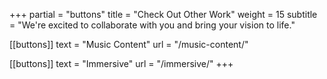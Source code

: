 +++
partial = "buttons"
title = "Check Out Other Work"
weight = 15
subtitle = "We're excited to collaborate with you and bring your vision to life."

[[buttons]]
text = "Music Content"
url = "/music-content/"

[[buttons]]
text = "Immersive"
url = "/immersive/"
+++